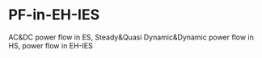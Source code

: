 <!--
 * @Descripttion: 
 * @version: 
 * @Author: Ke Wang
 * @Date: 2024-07-01 16:58:55
 * @LastEditors: Ke Wang
 * @LastEditTime: 2024-07-01 17:14:19
-->
# PF-in-EH-IES

 AC&DC power flow in ES, Steady&Quasi Dynamic&Dynamic power flow in HS, power flow in EH-IES
